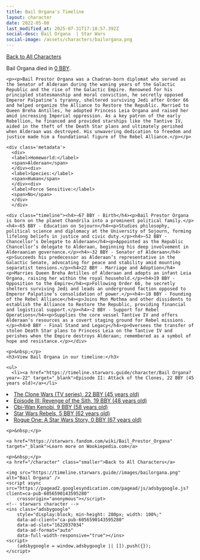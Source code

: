 ```yaml
---
title: Bail Organa's Timeline
layout: character
date: 2022-05-08
last_modified_at: 2025-07-31T17:18:57.392Z
social-desc: Bail Organa  | Star Wars
social-image: /assets/characters/bailorgana.png
---
```

<a href="/character" class="smaller">Back to All Characters</a>

<div class="character-profile container">
  <div class="col-10">
    <p>
    Bail Organa         died in <a href="https://timeline.starwars.guide/character/Bail Organa?year=0" target="_blank">0 BBY</a>.    
    </p>

    <p><p>Bail Prestor Organa was a Chadran-born diplomat who served as the Senator of Alderaan during the waning years of the Galactic Republic and the rise of the Galactic Empire. Renowned for his principled statesmanship and moral conviction, he secretly opposed Emperor Palpatine’s tyranny, sheltered surviving Jedi after Order 66 and helped organize the Alliance to Restore the Republic. Married to Queen Breha Antilles, he adopted Princess Leia Organa and raised her amid increasing Imperial oppression. As a key patron of the early Rebellion, he financed and provided starships like the Tantive IV, aided in the theft of the Death Star plans and ultimately perished when Alderaan was destroyed. His unwavering dedication to freedom and justice made him a foundational figure of the Rebel Alliance.</p></p>
    
    <div class='metadata'>
      <div>
      <label>Homeworld:</label>
      <span>Alderaan</span>
      </div><div>
      <label>Species:</label>
      <span>Human</span>
      </div><div>
      <label>Force Sensitive:</label>
      <span>No</span>
      </div>
      </div>

    <div class="timeline"><h4>~67 BBY - Birth</h4><p>Bail Prestor Organa is born on the planet Chandrila into a prominent political family.</p><h4>~65 BBY - Education on Sojourn</h4><p>Studies philosophy, political science and diplomacy at the University of Sojourn, forming lifelong beliefs in justice and civic duty.</p><h4>~52 BBY - Chancellor’s Delegate to Alderaan</h4><p>Appointed as the Republic Chancellor’s delegate to Alderaan, beginning his deep involvement in Alderaanian governance.</p><h4>~32 BBY - Senator of Alderaan</h4><p>Succeeds his predecessor as Alderaan’s representative in the Galactic Senate, advocating for peace and stability amid mounting separatist tensions.</p><h4>22 BBY - Marriage and Adoption</h4><p>Marries Queen Breha Antilles of Alderaan and adopts an infant Leia Organa, raising her within the royal household.</p><h4>19 BBY - Opposition to the Empire</h4><p>Following Order 66, he secretly shelters surviving Jedi and leads an underground faction opposed to Emperor Palpatine’s consolidation of power.</p><h4>~18 BBY - Founding of the Rebel Alliance</h4><p>Joins Mon Mothma and other dissidents to establish the Alliance to Restore the Republic, providing financial and logistical support.</p><h4>~2 BBY - Support for Rebel Operations</h4><p>Supplies the core vessel Tantive IV and offers Alderaan’s resources as a covert staging ground for Rebel missions.</p><h4>0 BBY - Final Stand and Legacy</h4><p>Oversees the transfer of stolen Death Star plans to Princess Leia on the Tantive IV and perishes when the Empire destroys Alderaan; remembered as a symbol of hope and resistance.</p></div>
    
    <p>&nbsp;</p>
    <h3>View Bail Organa in our timeline:</h3>

    <ul>
      <li><a href="https://timeline.starwars.guide/character/Bail Organa?year=-22" target="_blank">Episode II: Attack of the Clones, 22 BBY (45 years old)</a></li>
  <li><a href="https://timeline.starwars.guide/character/Bail Organa?year=-22" target="_blank">The Clone Wars (TV series), 22 BBY (45 years old)</a></li>
  <li><a href="https://timeline.starwars.guide/character/Bail Organa?year=-19" target="_blank">Episode III: Revenge of the Sith, 19 BBY (48 years old)</a></li>
  <li><a href="https://timeline.starwars.guide/character/Bail Organa?year=-9" target="_blank">Obi-Wan Kenobi, 9 BBY (58 years old)</a></li>
  <li><a href="https://timeline.starwars.guide/character/Bail Organa?year=-5" target="_blank">Star Wars Rebels, 5 BBY (62 years old)</a></li>
  <li><a href="https://timeline.starwars.guide/character/Bail Organa?year=0" target="_blank">Rogue One: A Star Wars Story, 0 BBY (67 years old)</a></li>
    </ul>

    <p>&nbsp;</p>

    <a href="https://starwars.fandom.com/wiki/Bail_Prestor_Organa" target="_blank">Learn more on Wookiepedia.com</a>

    <p>&nbsp;</p>
    <a href="/character" class="smaller">Back to All Characters</a>
  </div>
  <div class="character_image col-2">
    
    <img src="https://timeline.starwars.guide//images/bailorgana.png" alt="Bail Organa" />
    <script async src="https://pagead2.googlesyndication.com/pagead/js/adsbygoogle.js?client=ca-pub-6056590143595280"
        crossorigin="anonymous"></script>
    <!-- starwars character -->
    <ins class="adsbygoogle"
        style="display:block; min-height: 280px; width: 100%;"
        data-ad-client="ca-pub-6056590143595280"
        data-ad-slot="1622037034"
        data-ad-format="auto"
        data-full-width-responsive="true"></ins>
    <script>
        (adsbygoogle = window.adsbygoogle || []).push({});
    </script>
  </div>
</div>
